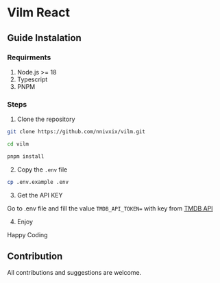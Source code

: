# Vilm React

## Guide Instalation

### Requirments

1. Node.js >= 18
2. Typescript
3. PNPM

### Steps

1. Clone the repository

```bash
git clone https://github.com/nnivxix/vilm.git
```

```bash
cd vilm
```

```bash
pnpm install
```

2. Copy the `.env` file

```bash
cp .env.example .env
```

3. Get the API KEY

Go to .env file and fill the value `TMDB_API_TOKEN=` with key from [TMDB API](https://developer.themoviedb.org/docs/getting-started)

4. Enjoy

Happy Coding

## Contribution

All contributions and suggestions are welcome.
